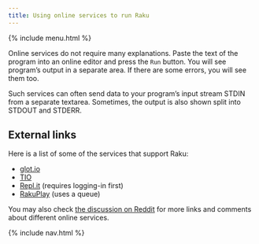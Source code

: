 ```yaml
---
title: Using online services to run Raku
---
```


{% include menu.html %}

Online services do not require many explanations. Paste the text of the program into an online editor and press the `Run` button. You will see program’s output in a separate area. If there are some errors, you will see them too. 

Such services can often send data to your program’s input stream STDIN from a separate textarea. Sometimes, the output is also shown split into STDOUT and STDERR.

## External links

Here is a list of some of the services that support Raku:

* [glot.io](https://glot.io/new/raku)
* [TIO](https://tio.run/#perl6)
* [Repl.it](https://repl.it/new/raku) (requires logging-in first)
* [RakuPlay](https://rakudist.raku.org/play/) (uses a queue)

You may also check [the discussion on Reddit](https://www.reddit.com/r/rakulang/comments/kj63dq/glotio_now_supports_raku/ggxow6n/) for more links and comments about different online services.

{% include nav.html %}
